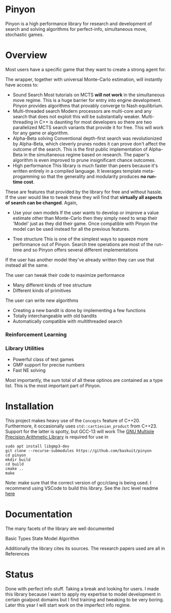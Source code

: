 
# Pinyon
Pinyon is a high performance library for research and development of search and solving algorithms for perfect-info, simultaneous move, stochastic games.

# Overview
Most users have a specific game that they want to create a strong agent for.

The wrapper, together with universal Monte-Carlo estimation, will instantly have access to:
* Sound Search
Most tutorials on MCTS **will not work** in the simultaneous move regime. This is a huge barrier for entry into engine development. Pinyon provides algorithms that provably converge to Nash equilibrium.
* Multi-threaded search
Modern processors are multi-core and any search that does not exploit this will be substantially weaker. Multi-threading in C++ is daunting for most developers so there are two parallelized MCTS search variants that provide it for free. This will work for any game or algorithm.
* Alpha-Beta solving
Conventional depth-first search was revolutionized by Alpha-Beta, which cleverly prunes nodes it can prove don't affect the outcome of the search. This is the first public implementation of Alpha-Beta in the simultaneous regime based on research. The paper's algorithm is even improved to prune insignificant chance outcomes. 
* High performance
This library is much faster than peers because it's written entirely in a compiled language. It leverages template meta-progamming so that the generality and modularity produces **no run-time cost**.

These are features that provided by the library for free and without hassle.
If the user would like to tweak these they will find that **virtually all aspects of search can be changed**. Again, 

* Use your own models
If the user wants to develop or improve a value estimate other than Monte-Carlo then they simply need to wrap their 'Model' just as they did their game. Once compatible with Pinyon the model can be used instead for all the previous features.




* Tree structure
This is one of the simplest ways to squeeze more performance out of Pinyon. Search tree operations are most of the run-time and so Pinyon offers several different implementations

If the user has another model they've already written they can use that instead all the same. 

The user can tweak their code to maximize performance

* Many different kinds of tree structure
* Different kinds of primitives

The user can write new algorithms

* Creating a new bandit is done by implementing a few functions
* Totally interchangeable with old bandits
* Automatically compatible with multithreaded search


### Reinforcement Learning

### Library Utilities

* Powerful class of test games
* GMP support for precise numbers
* Fast NE solving

Most importantly, the sum total of all these optinos are contained as a type list.
This is the most important part of Pinyon. 


# Installation
This project makes heavy use of the `Concepts` feature of C++20. Furthermore, it occasionally uses `std::cartiesian_product` from C++23. Support for the latter is spotty, but GCC-13 will work
The [GNU Multiple Precision Arithmetic Library](https://gmplib.org/) is required for use in
```
sudo apt install libgmp3-dev
git clone --recurse-submodules https://github.com/baskuit/pinyon
cd pinyon
mkdir build
cd build
cmake ..
make
```
Note: make sure that the correct version of gcc/clang is being used. I recommend using VSCode to build this library. See the /src level readme [here](src/readme.md#LanguageandDevelopmentEnvironment)

# Documentation

The many facets of the library are well documented

Basic
Types
State
Model
Algorithm

Additionally the library cites its sources. The research papers used are all in
References


# Status
Done with perfect info stuff. Taking a break and looking for users. I made this library because I want to apply my expertise to model development in certain goalpost domains but I find training and tweaking to be very boring.
Later this year I will start work on the imperfect info regime.
